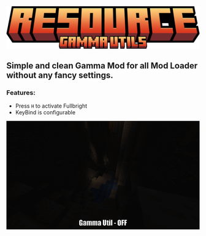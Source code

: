 <img src="https://raw.githubusercontent.com/Stein-N/resources/main/images/resource_gamma_utils/rc_gamma_utils_title.png">

## Simple and clean Gamma Mod for all Mod Loader without any fancy settings.

### Features:
  - Press `H` to activate Fullbright
  - KeyBind is configurable

![](https://raw.githubusercontent.com/Stein-N/resources/main/images/resource_gamma_utils/resource_gamma_util_example.gif)